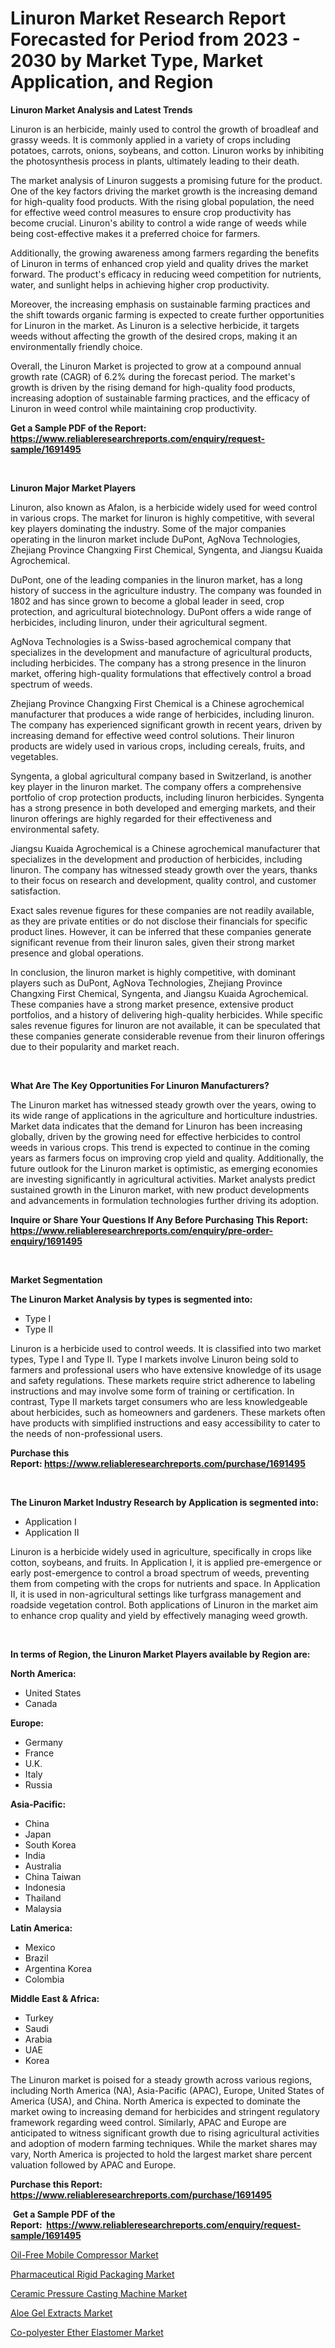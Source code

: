 <p><h1>Linuron Market Research Report Forecasted for Period from 2023 -  2030 by Market Type, Market Application, and Region</h1></p><p><strong>Linuron Market Analysis and Latest Trends</strong></p>
<p><p>Linuron is an herbicide, mainly used to control the growth of broadleaf and grassy weeds. It is commonly applied in a variety of crops including potatoes, carrots, onions, soybeans, and cotton. Linuron works by inhibiting the photosynthesis process in plants, ultimately leading to their death.</p><p>The market analysis of Linuron suggests a promising future for the product. One of the key factors driving the market growth is the increasing demand for high-quality food products. With the rising global population, the need for effective weed control measures to ensure crop productivity has become crucial. Linuron's ability to control a wide range of weeds while being cost-effective makes it a preferred choice for farmers.</p><p>Additionally, the growing awareness among farmers regarding the benefits of Linuron in terms of enhanced crop yield and quality drives the market forward. The product's efficacy in reducing weed competition for nutrients, water, and sunlight helps in achieving higher crop productivity.</p><p>Moreover, the increasing emphasis on sustainable farming practices and the shift towards organic farming is expected to create further opportunities for Linuron in the market. As Linuron is a selective herbicide, it targets weeds without affecting the growth of the desired crops, making it an environmentally friendly choice.</p><p>Overall, the Linuron Market is projected to grow at a compound annual growth rate (CAGR) of 6.2% during the forecast period. The market's growth is driven by the rising demand for high-quality food products, increasing adoption of sustainable farming practices, and the efficacy of Linuron in weed control while maintaining crop productivity.</p></p>
<p><strong>Get a Sample PDF of the Report:&nbsp; <a href="https://www.reliableresearchreports.com/enquiry/request-sample/1691495">https://www.reliableresearchreports.com/enquiry/request-sample/1691495</a></strong></p>
<p>&nbsp;</p>
<p><strong>Linuron Major Market Players</strong></p>
<p><p>Linuron, also known as Afalon, is a herbicide widely used for weed control in various crops. The market for linuron is highly competitive, with several key players dominating the industry. Some of the major companies operating in the linuron market include DuPont, AgNova Technologies, Zhejiang Province Changxing First Chemical, Syngenta, and Jiangsu Kuaida Agrochemical.</p><p>DuPont, one of the leading companies in the linuron market, has a long history of success in the agriculture industry. The company was founded in 1802 and has since grown to become a global leader in seed, crop protection, and agricultural biotechnology. DuPont offers a wide range of herbicides, including linuron, under their agricultural segment.</p><p>AgNova Technologies is a Swiss-based agrochemical company that specializes in the development and manufacture of agricultural products, including herbicides. The company has a strong presence in the linuron market, offering high-quality formulations that effectively control a broad spectrum of weeds.</p><p>Zhejiang Province Changxing First Chemical is a Chinese agrochemical manufacturer that produces a wide range of herbicides, including linuron. The company has experienced significant growth in recent years, driven by increasing demand for effective weed control solutions. Their linuron products are widely used in various crops, including cereals, fruits, and vegetables.</p><p>Syngenta, a global agricultural company based in Switzerland, is another key player in the linuron market. The company offers a comprehensive portfolio of crop protection products, including linuron herbicides. Syngenta has a strong presence in both developed and emerging markets, and their linuron offerings are highly regarded for their effectiveness and environmental safety.</p><p>Jiangsu Kuaida Agrochemical is a Chinese agrochemical manufacturer that specializes in the development and production of herbicides, including linuron. The company has witnessed steady growth over the years, thanks to their focus on research and development, quality control, and customer satisfaction.</p><p>Exact sales revenue figures for these companies are not readily available, as they are private entities or do not disclose their financials for specific product lines. However, it can be inferred that these companies generate significant revenue from their linuron sales, given their strong market presence and global operations.</p><p>In conclusion, the linuron market is highly competitive, with dominant players such as DuPont, AgNova Technologies, Zhejiang Province Changxing First Chemical, Syngenta, and Jiangsu Kuaida Agrochemical. These companies have a strong market presence, extensive product portfolios, and a history of delivering high-quality herbicides. While specific sales revenue figures for linuron are not available, it can be speculated that these companies generate considerable revenue from their linuron offerings due to their popularity and market reach.</p></p>
<p>&nbsp;</p>
<p><strong>What Are The Key Opportunities For Linuron Manufacturers?</strong></p>
<p><p>The Linuron market has witnessed steady growth over the years, owing to its wide range of applications in the agriculture and horticulture industries. Market data indicates that the demand for Linuron has been increasing globally, driven by the growing need for effective herbicides to control weeds in various crops. This trend is expected to continue in the coming years as farmers focus on improving crop yield and quality. Additionally, the future outlook for the Linuron market is optimistic, as emerging economies are investing significantly in agricultural activities. Market analysts predict sustained growth in the Linuron market, with new product developments and advancements in formulation technologies further driving its adoption.</p></p>
<p><strong>Inquire or Share Your Questions If Any Before Purchasing This Report: <a href="https://www.reliableresearchreports.com/enquiry/pre-order-enquiry/1691495">https://www.reliableresearchreports.com/enquiry/pre-order-enquiry/1691495</a></strong></p>
<p>&nbsp;</p>
<p><strong>Market Segmentation</strong></p>
<p><strong>The Linuron Market Analysis by types is segmented into:</strong></p>
<p><ul><li>Type I</li><li>Type II</li></ul></p>
<p><p>Linuron is a herbicide used to control weeds. It is classified into two market types, Type I and Type II. Type I markets involve Linuron being sold to farmers and professional users who have extensive knowledge of its usage and safety regulations. These markets require strict adherence to labeling instructions and may involve some form of training or certification. In contrast, Type II markets target consumers who are less knowledgeable about herbicides, such as homeowners and gardeners. These markets often have products with simplified instructions and easy accessibility to cater to the needs of non-professional users.</p></p>
<p><strong>Purchase this Report:&nbsp;<a href="https://www.reliableresearchreports.com/purchase/1691495">https://www.reliableresearchreports.com/purchase/1691495</a></strong></p>
<p>&nbsp;</p>
<p><strong>The Linuron Market Industry Research by Application is segmented into:</strong></p>
<p><ul><li>Application I</li><li>Application II</li></ul></p>
<p><p>Linuron is a herbicide widely used in agriculture, specifically in crops like cotton, soybeans, and fruits. In Application I, it is applied pre-emergence or early post-emergence to control a broad spectrum of weeds, preventing them from competing with the crops for nutrients and space. In Application II, it is used in non-agricultural settings like turfgrass management and roadside vegetation control. Both applications of Linuron in the market aim to enhance crop quality and yield by effectively managing weed growth.</p></p>
<p>&nbsp;</p>
<p><strong>In terms of Region, the Linuron Market Players available by Region are:</strong></p>
<p>
    <p> <strong> North America: </strong>
        <ul>
            <li>United States</li>
            <li>Canada</li>
        </ul>
        </p> 
    <p> <strong> Europe: </strong>
        <ul>
            <li>Germany</li>
            <li>France</li>
            <li>U.K.</li>
            <li>Italy</li>
            <li>Russia</li>
        </ul>
        </p> 
    <p> <strong> Asia-Pacific: </strong>
        <ul>
            <li>China</li>
            <li>Japan</li>
            <li>South Korea</li>
            <li>India</li>
            <li>Australia</li>
            <li>China Taiwan</li>
            <li>Indonesia</li>
            <li>Thailand</li>
            <li>Malaysia</li>
        </ul>
        </p> 
    <p> <strong> Latin America: </strong>
        <ul>
            <li>Mexico</li>
            <li>Brazil</li>
            <li>Argentina Korea</li>
            <li>Colombia</li>
        </ul>
        </p> 
    <p> <strong> Middle East & Africa: </strong>
        <ul>
            <li>Turkey</li>
            <li>Saudi</li>
            <li>Arabia</li>
            <li>UAE</li>
            <li>Korea</li>
        </ul>
    </p>
    </p>
<p><p>The Linuron market is poised for a steady growth across various regions, including North America (NA), Asia-Pacific (APAC), Europe, United States of America (USA), and China. North America is expected to dominate the market owing to increasing demand for herbicides and stringent regulatory framework regarding weed control. Similarly, APAC and Europe are anticipated to witness significant growth due to rising agricultural activities and adoption of modern farming techniques. While the market shares may vary, North America is projected to hold the largest market share percent valuation followed by APAC and Europe.</p></p>
<p><strong>Purchase this Report: <a href="https://www.reliableresearchreports.com/purchase/1691495">https://www.reliableresearchreports.com/purchase/1691495</a></strong></p>
<p>&nbsp;<strong>Get a Sample PDF of the Report:&nbsp;&nbsp;<a href="https://www.reliableresearchreports.com/enquiry/request-sample/1691495">https://www.reliableresearchreports.com/enquiry/request-sample/1691495</a></strong></p>
<p><strong></strong></p>
<p><p><a href="https://www.linkedin.com/pulse/oil-free-mobile-compressor-market-research-report-unlocks/">Oil-Free Mobile Compressor Market</a></p><p><a href="https://www.linkedin.com/pulse/pharmaceutical-rigid-packaging-market-size-share-amp-trends/">Pharmaceutical Rigid Packaging Market</a></p><p><a href="https://medium.com/@dorothypeters68/ceramic-pressure-casting-machine-market-trends-and-market-analysis-forecasted-for-period-2023-2030-1394f6c678ee">Ceramic Pressure Casting Machine Market</a></p><p><a href="https://www.linkedin.com/pulse/aloe-gel-extracts-market-size-share-amp-trends-analysis/">Aloe Gel Extracts Market</a></p><p><a href="https://medium.com/@helenablick2023/co-polyester-ether-elastomer-market-research-report-its-history-and-forecast-2023-to-2030-957391b322be">Co-polyester Ether Elastomer Market</a></p></p>
